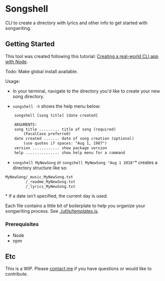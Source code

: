 # Songshell

CLI to create a directory with lyrics and other info to get started with songwriting.

## Getting Started

This tool was created following this tutorial: [Creating a real-world CLI app with Node](https://timber.io/blog/creating-a-real-world-cli-app-with-node/).

Todo: Make global install available.

Usage:

- In your terminal, navigate to the directory you'd like to create your new song directory.

- `songshell -h` shows the help menu below:

```txt
    songshell [song title] [date created]

    ARGUMENTS:
    song title ......... title of song (required)
        (PacalCase preferred)
    date created ....... date of song creation (optional)
        (use quotes if spaces: "Aug 1, 1987")
    version ............ show package version
    help ............... show help menu for a command
```

- `songshell MyNewSong` or `songshell MyNewSong "Aug 1 2018"`* creates a directory structure like so:

```txt
MyNewSong/_music_MyNewSong.txt
         /_readme_MyNewSong.txt
         /_lyrics_MyNewSong.txt
```

\* If a date isn't specified, the current day is used.

Each file contains a little bit of boilerplate to help you organize your songwriting process. See [./utils/templates.js](utils/templates.js).

### Prerequisites

- Node
- npm

## Etc

This is a WIP. Please [contact me](https://scraggo.github.io/contact) if you have questions or would like to contribute.